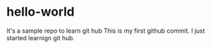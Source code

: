 # hello-world
It's a sample repo to learn git hub 
This is my first github commit. I just started learnign git hub.
